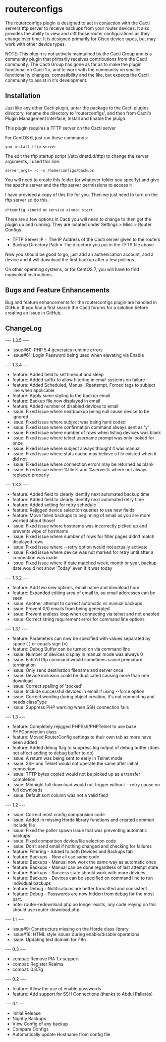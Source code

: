 # routerconfigs

The routerconfigs plugin is designed to act in conjuction with the Cacti servers tftp server to receive backups from your router
devices.  It also provides the ability to view and diff those router configurations as they change over time.  It is designed primarily for Cisco device types, but may work with other device types.

NOTE: This plugin is not actively maintained by the Cacti Group and is a community plugin that primarily receives contributions from the Cacti community.  The Cacti Group has gone as far as to make the plugin functional on Cacti 1.x, and to work with the community on smaller functionality changes, compatibility and the like, but expects the Cacti community to assist in it's development.

## Installation

Just like any other Cacti plugin, untar the package to the Cacti plugins directory, rename the directory to 'routerconfigs', and then from Cacti's Plugin Management interface, Install and Enable the pluign.

This plugin requires a TFTP server on the Cacti server

For CentOS 6, just run these commands:

`yum install tftp-server`

The edit the tftp startup script (/etc/xinetd.d/tftp) to change the server arguments, I used this line:

`server_args= -c -s /home/configs/backups`

You will need to create this folder (or whatever folder you specify) and give the apache server and the tftp server permissions to access it

I have provided a copy of this file for you.  Then we just need to turn on the tftp server so do this.

`chkconfig xinetd on`
`service xinetd start`

There are a few options in Cacti you will need to change to then get the plugin up and running.  They are located under Settings > Misc > Router Configs

* TFTP Server IP = The IP Address of the Cacti server given to the routers
* Backup Directory Path = The directory you put in the TFTP file above

Now you should be good to go, just add an authenication account, and a device and it will download the first backup after a few pollings.

On other operating systems, or for CentOS 7, you will have to find equivalent instructions.

## Bugs and Feature Enhancements
   
Bug and feature enhancements for the routerconfigs plugin are handled in GitHub.  If you find a first search the Cacti forums for a solution before creating an issue in GitHub.

## ChangeLog
--- 1.3.5 ---
* issue#60: PHP 5.4 generates runtime errors
* issue#61: Login Password being used when elevating via Enable

--- 1.3.4 ---
* feature: Added field to set timeout and sleep
* feature: Added suffix to allow filtering in email systems on failure
* feature: Added Scheduled, Manual, Reattempt, Forced tags to subject line when applicable
* feature: Apply some styling to the backup email
* feature: Backup file now displayed in email
* feature: Added number of disabled devices to email
* issue: Fixed issue where nextbackup being null cause device to be ignored
* issue: Fixed issue where subject was being hard coded
* issue: Fixed issue where confirmation command always sent as 'y'
* issue: Fixed issue where number of rows when listing devices was blank
* issue: Fixed issue where telnet username prompt was only looked for once
* issue: Fixed issue where subject always thought it was manual
* issue: Fixed issue where stats cache may believe a file existed when it did not
* issue: Fixed issue where connection errors may be returned as blank
* issue: Fixed issue where %file% and %server% where not always replaced properly

--- 1.3.3 ---
* feature: Added field to clearly identify next automated backup time
* feature: Added field to clearly identify next automated retry time
* feature: Added setting for retry schedule
* feature: Rejigged device selection queries to use new fields
* feature: Move failed backups to beginning of email as you are more worried about those!
* issue: Fixed issue where hostname was incorrectly picked up and prevents wipe of hostname
* issue: Fixed issue where number of rows for filter pages didn't match displayed rows
* issue: Fixed issue where --retry option would not actually activate
* issue: Fixed issue where device was not marked for retry until after a connection was made
* issue: Fixed issue where if date matched week, month or year, backup date would not show 'Today' even if it was today

--- 1.3.2 ---
* feature: Add two new options, email name and download hour
* feature: Expanded editing area of email to, so email addresses can be seen
* issue: Another attempt to correct automatic vs manual backups
* issue: Prevent 0/0 emails from being generated
* issue: Prevent endless loop when connecting via telnet and not enabled
* issue: Correct string requirement error for command line options

--- 1.3.1 ---
* feature: Parameters can now be specified with values separated by space ( ) or equals sign (=)
* feature: Debug Buffer can be turned on via command line
* issue: Number of devices display in manual mode was always 0
* issue: Echo'd tftp command would sometimes cause premature termination
* issue: Only send destination filename and server once
* issue: Device inclusion could be duplicated causing more than one download
* issue: Correct spelling of 'socked'
* issue: Include successful devices in email if using --force option.
* issue: Correct wording during object creation, it's not connecting and needs classType
* issue: Suppress PHP warning when SSH connection fails

--- 1.3 ---
* feature: Completely rejigged PHPSsh/PHPTelnet to use base PHPConnection class
* feature: Moved RouterConfig settings to their own tab as more have been added
* feature: Added debug flag to suppress log output of debug buffer (does not affect adding to debug buffer to db)
* issue: A return was being sent to early in Telnet mode
* issue: SSH and Telnet would not operate the same after initial connection
* issue: TFTP bytes copied would not be picked up as a transfer completion
* issue: Midnight full download would not trigger without --retry cause no full downloads
* issue: Default sort column was not a valid field

--- 1.2 ---
* issue: Correct most config comparision code
* issue: Added in missing Horde library functions and created common include file 
* issue: Fixed the poller spawn issue that was preventing automatic backups
* issue: Fixed comparison device/file selection code
* issue: Don't send email if nothing changed and checking for failures
* feature: Filtering - Added to both Devices and Backups tab
* feature: Backups - Now all use same code
* feature: Backups - Manual now work the same way as automatic ones
* feature: Backups - Manual can be done regardless of last attempt state
* feature: Backups - Success state should work with more devices
* feature: Backups - Devices can be specified on command line to run individual backups
* feature: Debug - Notifications are better formatted and consistent
* feature: Debug - Passwords are now hidden from debug for the most part.
* note: router-redownload.php no longer exists, any code relying on this should use router-download.php

--- 1.1 ---
* issue#9: Constructurs missing on the Horde class library
* issue#16: HTML style issues during enable/disable operations
* issue: Updating text domain for i18n

--- 0.3 ---
* compat: Remove PIA 1.x support
* compat: Register Realms
* compat: 0.8.7g

--- 0.2 ---
* feature: Allow the use of enable passwords
* feature: Add support for SSH Connections (thanks to Abdul Pallarés)

--- 0.1 ---
* Initial Release
* Nightly Backups
* View Config of any backup
* Compare Configs
* Automatically update Hostname from config file

